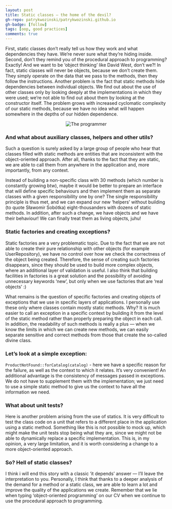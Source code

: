 ```yaml
---
layout: post
title: Static classes — the home of the devil?
gh-repo: patrykwozinski/patrykwozinski.github.io
gh-badge: [follow]
tags: [oop, good practices]
comments: true
---
```


First, static classes don’t really tell us how they work and what dependencies they have. We’re never sure what they’re hiding inside. Second, don’t they remind you of the procedural approach to programming? Exactly! And we want to be ‘object thinking’ like David West, don’t we?! In fact, static classes will never be objects, because we don’t create them. They simply operate on the data that we pass to the methods, then they follow the instructions. Another problem is the fact that static methods hide dependencies between individual objects. We find out about the use of other classes only by looking deeply at the implementations in which they were used; we’re not able to find out about them by looking at the constructor itself. The problem grows with increased cyclomatic complexity of our static methods, because we have no idea what will happen somewhere in the depths of our hidden dependence.

<p align="center">
    <img src="https://miro.medium.com/max/700/0*t5oipwpTCYh53MFy" alt="The programmer"/>
</p>

### And what about auxiliary classes, helpers and other utils?
Such a question is surely asked by a large group of people who hear that classes filled with static methods are entities that are inconsistent with the object-oriented approach. After all, thanks to the fact that they are static, we are able to call them from anywhere in the application and, more importantly, from any context.

Instead of building a non-specific class with 30 methods (which number is constantly growing btw), maybe it would be better to prepare an interface that will define specific behaviours and then implement them as separate classes with a given responsibility one by one? The single responsibility principle is thus met, and we can expand our new ‘helpers’ without building (to quote Sławomir Sobótka) eight-thousanders with dozens of static methods. In addition, after such a change, we have objects and we have their behaviour! We can finally treat them as living objects, juhu!

### Static factories and creating exceptions?
Static factories are a very problematic topic. Due to the fact that we are not able to create their pure relationship with other objects (for example UserRepository), we have no control over how we check the correctness of the object being created. Therefore, the sense of creating such factories disappears, since they should be used to build more complex objects, where an additional layer of validation is useful. I also think that building facilities in factories is a great solution and the possibility of avoiding unnecessary keywords ‘new’, but only when we use factories that are ‘real objects’ :)

What remains is the question of specific factories and creating objects of exceptions that we use in specific layers of applications. I personally use these only where classes contain mostly static methods. Why? It is much easier to call an exception in a specific context by building it from the level of the static method rather than properly preparing the object in each call. In addition, the readability of such methods is really a plus — when we know the limits in which we can create new methods, we can easily separate sensitive and correct methods from those that create the so-called divine class.

### Let’s look at a simple exception:
`ProductNotFound::forCatalog(catalog)` - here we have a specific reason for the failure, as well as the context to which it relates. It’s very convenient! An additional advantage is the consistency of messages passed in exceptions. We do not have to supplement them with the implementation; we just need to use a simple static method to give us the context to have all the information we need.

### What about unit tests?
Here is another problem arising from the use of statics. It is very difficult to test the class code on a unit that refers to a different place in the application using a static method. Something like this is not possible to mock up, which might make the unit tests stop being what they are, since we might not be able to dynamically replace a specific implementation. This is, in my opinion, a very large limitation, and it is worth considering a change to a more object-oriented approach.

### So? Hell of static classes?
I think i will end this story with a classic ‘it depends’ answer — I’ll leave the interpretation to you. Personally, I think that thanks to a deeper analysis of the demand for a method or a static class, we are able to learn a lot and improve the quality of the applications we create. Remember that we lie when typing ‘object-oriented programming’ on our CV when we continue to use the procedural approach to programming.
